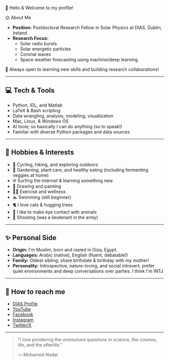 👋 Hello & Welcome to my profile!

🌞 About Me

- **Position:** Postdoctoral Research Fellow in Solar Physics at DIAS, Dublin, Ireland  
- **Research Focus:**  
  - Solar radio bursts  
  - Solar energetic particles  
  - Coronal waves
  - Space weather forecasting using machine/deep learning

🤝 Always open to learning new skills and building research collaborations!

---

## 💻 Tech & Tools

  - Python, IDL, and Matlab
  - LaTeX & Bash scripting
  - Data wrangling, analysis, modeling, visualization
  - Mac, Linux, & Windows OS
  - AI tools; so basically I can do anything (so to speak!)
  - Familiar with diverse Python packages and data sources

---

## 🌱 Hobbies & Interests

- 🚴 Cycling, hiking, and exploring outdoors
- 🌱 Gardening, plant care, and healthy eating (including fermenting veggies at home)
- 🌐 Surfing the internet & learning something new
- 🎨 Drawing and painting
- 🏋️‍♂️ Exercise and wellness
- 🏊 Swimming (still beginner)
- 🐈 I love cats & hugging trees
- 🐾 I like to make eye contact with animals
- 🔫 Shooting (was a lieutenant in the army)

---

## ✨ Personal Side

- **Origin:** I'm Muslim, born and rasied in Giza, Egypt.
- **Languages:** Arabic (native), English (fluent, debatable!)
- **Family:** Oldest sibling; share birthdate & birthday with my mother!
- **Personality:** Introspective, nature-loving, and social introvert; prefer quiet environments and deep conversations over parties. I think I'm INTJ

---

## 🔗 How to reach me

- [DIAS Profile](https://www.dias.ie/2024/04/02/mohamed-nedal/)
- [YouTube](https://www.youtube.com/@mnedal)
- [Facebook](https://www.facebook.com/Mohamed101001)
- [Instagram](https://www.instagram.com/mnedalsol)
- [Twitter/X](https://twitter.com/Mohamed101001)

---

> "I love pondering the unresolved questions in science, the cosmos, life, and the afterlife."
>
> — Mohamed Nedal

<!--
---

![Profile Banner](https://user-images.githubusercontent.com/placeholder/banner.png)
-->
